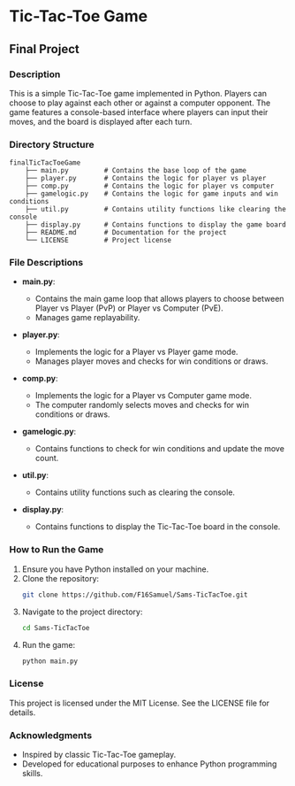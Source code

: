 
# Tic-Tac-Toe Game

## Final Project

### Description
This is a simple Tic-Tac-Toe game implemented in Python. Players can choose to play against each other or against a computer opponent. The game features a console-based interface where players can input their moves, and the board is displayed after each turn.

### Directory Structure
```
finalTicTacToeGame
    ├── main.py         # Contains the base loop of the game
    ├── player.py       # Contains the logic for player vs player
    ├── comp.py         # Contains the logic for player vs computer
    ├── gamelogic.py    # Contains the logic for game inputs and win conditions
    ├── util.py         # Contains utility functions like clearing the console
    ├── display.py      # Contains functions to display the game board
    ├── README.md       # Documentation for the project
    └── LICENSE         # Project license
```

### File Descriptions

- **main.py**: 
    - Contains the main game loop that allows players to choose between Player vs Player (PvP) or Player vs Computer (PvE).
    - Manages game replayability.

- **player.py**: 
    - Implements the logic for a Player vs Player game mode.
    - Manages player moves and checks for win conditions or draws.

- **comp.py**: 
    - Implements the logic for a Player vs Computer game mode.
    - The computer randomly selects moves and checks for win conditions or draws.

- **gamelogic.py**: 
    - Contains functions to check for win conditions and update the move count.

- **util.py**: 
    - Contains utility functions such as clearing the console.

- **display.py**: 
    - Contains functions to display the Tic-Tac-Toe board in the console.

### How to Run the Game
1. Ensure you have Python installed on your machine.
2. Clone the repository:
    ```bash
    git clone https://github.com/F16Samuel/Sams-TicTacToe.git
    ```
3. Navigate to the project directory:
    ```bash
    cd Sams-TicTacToe
    ```
4. Run the game:
    ```bash
    python main.py
    ```

### License
This project is licensed under the MIT License. See the LICENSE file for details.

### Acknowledgments
- Inspired by classic Tic-Tac-Toe gameplay.
- Developed for educational purposes to enhance Python programming skills.

